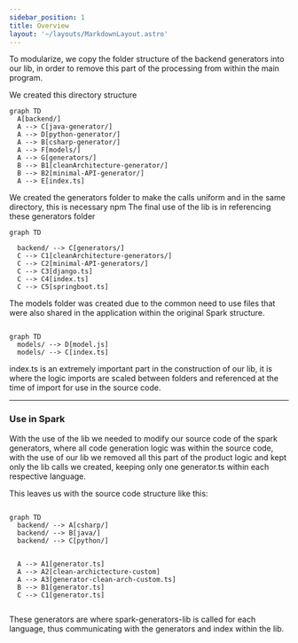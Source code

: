 ```yaml
---
sidebar_position: 1
title: Overview
layout: '~/layouts/MarkdownLayout.astro'
---
```



To modularize, we copy the folder structure of the backend generators into our lib, in order to remove this part of the processing from within the main program.

We created this directory structure
```mermaid
graph TD
  A[backend/]
  A --> C[java-generator/]
  A --> D[python-generator/]
  A --> B[csharp-generator/]
  A --> F[models/]
  A --> G[generators/]
  B --> B1[cleanArchitecture-generator/]
  B --> B2[minimal-API-generator/]
  A --> E[index.ts]

```
We created the generators folder to make the calls uniform and in the same directory, this is necessary npm
The final use of the lib is in referencing these generators folder
```mermaid
graph TD

  backend/ --> C[generators/]
  C --> C1[cleanArchitecture-generators/]
  C --> C2[minimal-API-generators/]
  C --> C3[django.ts]
  C --> C4[index.ts]
  C --> C5[springboot.ts]
```

The models folder was created due to the common need to use files that were also shared in the application within the original Spark structure.

```mermaid

graph TD
  models/ --> D[model.js]
  models/ --> C[index.ts]

```

index.ts is an extremely important part in the construction of our lib, it is where the logic imports are scaled between folders and referenced at the time of import for use in the source code.

---

### Use in Spark

With the use of the lib we needed to modify our source code of the spark generators, where all code generation logic was within the source code, with the use of our lib we removed all this part of the product logic and kept only the lib calls we created, keeping only one generator.ts within each respective language.

This leaves us with the source code structure like this:


```mermaid

graph TD
  backend/ --> A[csharp/]
  backend/ --> B[java/]
  backend/ --> C[python/]
  
  
  A --> A1[generator.ts]
  A --> A2[clean-archictecture-custom]
  A --> A3[generator-clean-arch-custom.ts]
  B --> B1[generator.ts]
  C --> C1[generator.ts]
  
```


These generators are where spark-generators-lib is called for each language, thus communicating with the generators and index within the lib.